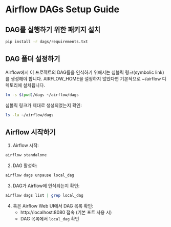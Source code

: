 # Airflow DAGs Setup Guide

## DAG를 실행하기 위한 패키지 설치

```bash
pip install -r dags/requirements.txt
```

## DAG 폴더 설정하기

Airflow에서 이 프로젝트의 DAG들을 인식하기 위해서는 심볼릭 링크(symbolic link)를 생성해야 합니다.
AIRFLOW_HOME을 설정하지 않았다면 기본적으로 ~/airflow 디렉토리에 설치됩니다.
```bash
ln -s $(pwd)/dags ~/airflow/dags
```

심볼릭 링크가 제대로 생성되었는지 확인:
```bash
ls -la ~/airflow/dags
```

## Airflow 시작하기

1. Airflow 시작:
```bash
airflow standalone
```

2. DAG 활성화:
```bash
airflow dags unpause local_dag
```

3. DAG가 Airflow에 인식되는지 확인:
```bash
airflow dags list | grep local_dag
```

4. 혹은 Airflow Web UI에서 DAG 목록 확인:
   - http://localhost:8080 접속 (기본 포트 사용 시)
   - DAG 목록에서 `local_dag` 확인